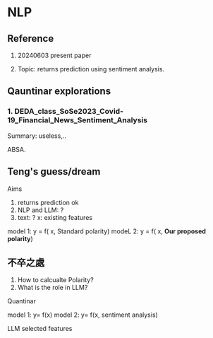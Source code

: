 # NLP


## Reference


1. 20240603 present
paper


2. Topic: returns prediction using sentiment analysis.


## Qauntinar explorations


### 1. DEDA_class_SoSe2023_Covid-19_Financial_News_Sentiment_Analysis

Summary: useless,.. 



ABSA.

## Teng's guess/dream

Aims
1. returns prediction ok
2. NLP and LLM: ? 
3. text: ? 
x: existing features

model 1: y = f( x, Standard polarity) 
modeL 2: y = f( x, **Our proposed polarity**) 



## 不卒之處

1. How to calcualte Polarity?
2. What is the role in LLM?



Quantinar 


model 1: y= f(x)
model 2: y= f(x, sentiment analysis)

LLM selected features
